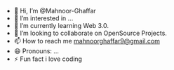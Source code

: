 - 👋 Hi, I’m @Mahnoor-Ghaffar
- 👀 I’m interested in ...
- 🌱 I’m currently learning Web 3.0.
- 💞️ I’m looking to collaborate on OpenSource Projects.
- 📫 How to reach me mahnoorghaffar9@gmail.com
- 😄 Pronouns: ...
- ⚡ Fun fact i love coding 


<!---
Mahnoor-Ghaffar/Mahnoor-Ghaffar is a ✨ special ✨ repository because its `README.md` (this file) appears on your GitHub profile.
You can click the Preview link to take a look at your changes.
--->
